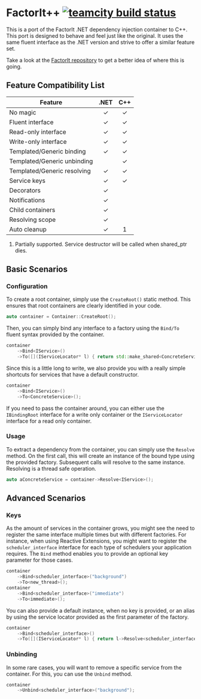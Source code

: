 FactorIt++ [![teamcity build status][teamcity-status]][teamcity-build]
==========

This is a port of the FactorIt .NET dependency injection container to C++. This port is designed to behave and feel just like the original. It uses the same fluent interface as the .NET version and strive to offer a similar feature set.

Take a look at the [FactorIt repository](https://github.com/FurryBuilder/FactorIt) to get a better idea of where this is going.

Feature Compatibility List
--------------------------

| Feature                      |   .NET   |    C++   |
| ---------------------------- |:--------:|:--------:|
| No magic                     | &#x2713; | &#x2713; |
| Fluent interface             | &#x2713; | &#x2713; |
| Read-only interface          | &#x2713; | &#x2713; |
| Write-only interface         | &#x2713; | &#x2713; |
| Templated/Generic binding    | &#x2713; | &#x2713; |
| Templated/Generic unbinding  |          | &#x2713; |
| Templated/Generic resolving  | &#x2713; | &#x2713; |
| Service keys                 | &#x2713; | &#x2713; |
| Decorators                   | &#x2713; |          |
| Notifications                | &#x2713; |          |
| Child containers             | &#x2713; |          |
| Resolving scope              | &#x2713; |          |
| Auto cleanup                 | &#x2713; |    1     |

1. Partially supported. Service destructor will be called when shared_ptr dies.

Basic Scenarios
-------------------

### Configuration
To create a root container, simply use the `CreateRoot()` static method. This ensures that root containers are clearly identified in your code.

```cpp
auto container = Container::CreateRoot();
```

Then, you can simply bind any interface to a factory using the `Bind/To` fluent syntax provided by the container.

```cpp
container
    ->Bind<IService>()
    ->To([](IServiceLocator* l) { return std::make_shared<ConcreteService>(); });
```

Since this is a little long to write, we also provide you with a really simple shortcuts for services that have a default constructor.

```cpp
container
    ->Bind<IService>()
    ->To<ConcreteService>();
```

If you need to pass the container around, you can either use the `IBindingRoot` interface for a write only container or the `IServiceLocator` interface for a read only container.

### Usage

To extract a dependency from the container, you can simply use the `Resolve` method. On the first call, this will create an instance of the bound type using the provided factory. Subsequent calls will resolve to the same instance. Resolving is a thread safe operation.

```cpp
auto aConcreteService = container->Resolve<IService>();
```

Advanced Scenarios
----------------------

### Keys
As the amount of services in the container grows, you might see the need to register the same interface multiple times but with different factories. For instance, when using Reactive Extensions, you might want to register the `scheduler_interface` interface for each type of schedulers your application requires. The `Bind` method enables you to provide an optional key parameter for those cases.

```cpp
container
    ->Bind<scheduler_interface>("background")
    ->To<new_thread>();
container
    ->Bind<scheduler_interface>("immediate")
    ->To<immediate>();
```

You can also provide a default instance, when no key is provided, or an alias by using the service locator provided as the first parameter of the factory.

```cpp
container
    ->Bind<scheduler_interface>()
    ->To([](IServiceLocator* l) { return l->Resolve<scheduler_interface>("background") });
```

### Unbinding
In some rare cases, you will want to remove a specific service from the container. For this, you can use the `Unbind` method.

```cpp
container
    ->Unbind<scheduler_interface>("background");
```

[teamcity-status]: http://teamcity.furrybuilder.com/app/rest/builds/buildType:(id:FurryBuilder_FactorItpp_Dev)/statusIcon
[teamcity-build]:  http://teamcity.furrybuilder.com/viewType.html?buildTypeId=FurryBuilder_FactorItpp_Dev
